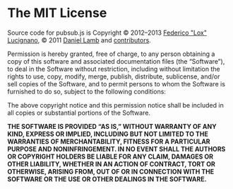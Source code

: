 The MIT License
===============

Source code for pubsub.js is Copyright © 2012–2013
[Federico "Lox" Lucignano](https://plus.google.com/117046182016070432246 "Google profile"),
© 2011 [Daniel Lamb](daniellmb.com) and
[contributors](http://github.com/federico-lox/pubsub.js/contributors "pubsub.js contributors at GitHub").

Permission is hereby granted, free of charge, to any person obtaining a copy of
this software and associated documentation files (the “Software”), to deal in
the Software without restriction, including without limitation the rights to use,
copy, modify, merge, publish, distribute, sublicense, and/or sell copies of the
Software, and to permit persons to whom the Software is furnished to do so,
subject to the following conditions:

The above copyright notice and this permission notice shall be included in all
copies or substantial portions of the Software.

**THE SOFTWARE IS PROVIDED “AS IS,” WITHOUT WARRANTY OF ANY KIND, EXPRESS OR
IMPLIED, INCLUDING BUT NOT LIMITED TO THE WARRANTIES OF MERCHANTABILITY, FITNESS
FOR A PARTICULAR PURPOSE AND NONINFRINGEMENT. IN NO EVENT SHALL THE AUTHORS OR
COPYRIGHT HOLDERS BE LIABLE FOR ANY CLAIM, DAMAGES OR OTHER LIABILITY, WHETHER
IN AN ACTION OF CONTRACT, TORT OR OTHERWISE, ARISING FROM, OUT OF OR IN
CONNECTION WITH THE SOFTWARE OR THE USE OR OTHER DEALINGS IN THE SOFTWARE.**
